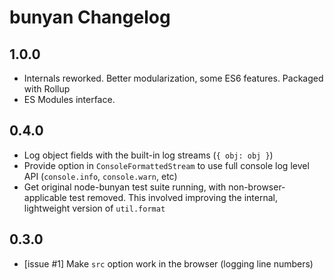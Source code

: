 # bunyan Changelog

## 1.0.0
- Internals reworked. Better modularization, some ES6 features. Packaged with Rollup
- ES Modules interface.

## 0.4.0

- Log object fields with the built-in log streams (`{ obj: obj }`)
- Provide option in `ConsoleFormattedStream` to use full console log 
  level API (`console.info`, `console.warn`, etc)
- Get original node-bunyan test suite running, with non-browser-applicable
  test removed. This involved improving the internal, lightweight version of `util.format`
  
## 0.3.0

- [issue #1] Make `src` option work in the browser (logging line numbers)